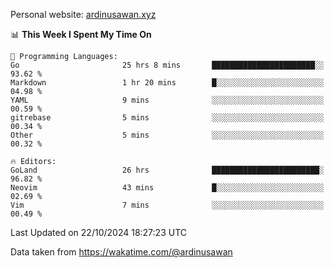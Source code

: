 Personal website: [ardinusawan.xyz](https://ardinusawan.xyz)

<!--START_SECTION:waka-->
📊 **This Week I Spent My Time On** 

```text
💬 Programming Languages: 
Go                       25 hrs 8 mins       ███████████████████████░░   93.62 % 
Markdown                 1 hr 20 mins        █░░░░░░░░░░░░░░░░░░░░░░░░   04.98 % 
YAML                     9 mins              ░░░░░░░░░░░░░░░░░░░░░░░░░   00.59 % 
gitrebase                5 mins              ░░░░░░░░░░░░░░░░░░░░░░░░░   00.34 % 
Other                    5 mins              ░░░░░░░░░░░░░░░░░░░░░░░░░   00.32 % 

🔥 Editors: 
GoLand                   26 hrs              ████████████████████████░   96.82 % 
Neovim                   43 mins             █░░░░░░░░░░░░░░░░░░░░░░░░   02.69 % 
Vim                      7 mins              ░░░░░░░░░░░░░░░░░░░░░░░░░   00.49 % 
```


 Last Updated on 22/10/2024 18:27:23 UTC
<!--END_SECTION:waka-->
Data taken from https://wakatime.com/@ardinusawan
